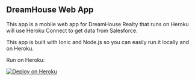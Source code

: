 DreamHouse Web App
------------------

This app is a mobile web app for DreamHouse Realty that runs on Heroku will use Heroku Connect to get data from Salesforce.  

This app is built with Ionic and Node.js so you can easily run it locally and on Heroku.

Run on Heroku:

[![Deploy on Heroku](https://www.herokucdn.com/deploy/button.png)](https://heroku.com/deploy?template=https://github.com/dreamhouseapp/dreamhouse-web-app)

